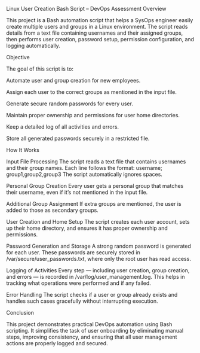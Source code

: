 Linux User Creation Bash Script – DevOps Assessment
Overview

This project is a Bash automation script that helps a SysOps engineer easily create multiple users and groups in a Linux environment. The script reads details from a text file containing usernames and their assigned groups, then performs user creation, password setup, permission configuration, and logging automatically.

Objective

The goal of this script is to:

Automate user and group creation for new employees.

Assign each user to the correct groups as mentioned in the input file.

Generate secure random passwords for every user.

Maintain proper ownership and permissions for user home directories.

Keep a detailed log of all activities and errors.

Store all generated passwords securely in a restricted file.


How It Works

Input File Processing
The script reads a text file that contains usernames and their group names.
Each line follows the format:
username; group1,group2,group3
The script automatically ignores spaces.

Personal Group Creation
Every user gets a personal group that matches their username, even if it’s not mentioned in the input file.

Additional Group Assignment
If extra groups are mentioned, the user is added to those as secondary groups.

User Creation and Home Setup
The script creates each user account, sets up their home directory, and ensures it has proper ownership and permissions.

Password Generation and Storage
A strong random password is generated for each user.
These passwords are securely stored in /var/secure/user_passwords.txt, where only the root user has read access.

Logging of Activities
Every step — including user creation, group creation, and errors — is recorded in /var/log/user_management.log.
This helps in tracking what operations were performed and if any failed.

Error Handling
The script checks if a user or group already exists and handles such cases gracefully without interrupting execution.

Conclusion

This project demonstrates practical DevOps automation using Bash scripting.
It simplifies the task of user onboarding by eliminating manual steps, improving consistency, and ensuring that all user management actions are properly logged and secured.
